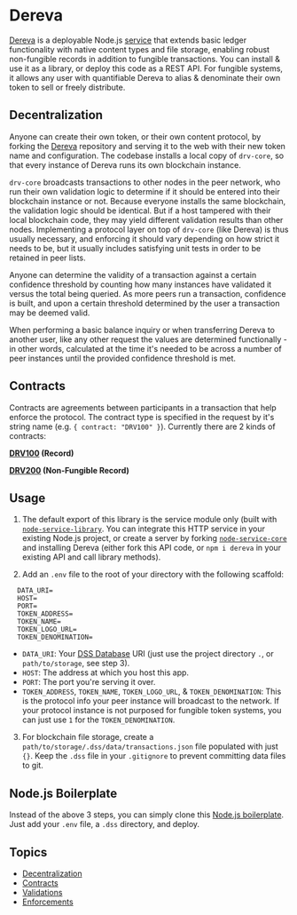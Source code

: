 # Dereva

[Dereva](https://github.com/bennyschmidt/dereva) is a deployable Node.js [service](https://github.com/bennyschmidt/node-service-library) that extends basic ledger functionality with native content types and file storage, enabling robust non-fungible records in addition to fungible transactions. You can install & use it as a library, or deploy this code as a REST API. For fungible systems, it allows any user with quantifiable Dereva to alias & denominate their own token to sell or freely distribute.

## Decentralization

Anyone can create their own token, or their own content protocol, by forking the [Dereva](https://github.com/bennyschmidt/dereva) repository and serving it to the web with their new token name and configuration. The codebase installs a local copy of `drv-core`, so that every instance of Dereva runs its own blockchain instance. 

`drv-core` broadcasts transactions to other nodes in the peer network, who run their own validation logic to determine if it should be entered into their blockchain instance or not. Because everyone installs the same blockchain, the validation logic should be identical. But if a host tampered with their local blockchain code, they may yield different validation results than other nodes. Implementing a protocol layer on top of `drv-core` (like Dereva) is thus usually necessary, and enforcing it should vary depending on how strict it needs to be, but it usually includes satisfying unit tests in order to be retained in peer lists.

Anyone can determine the validity of a transaction against a certain confidence threshold by counting how many instances have validated it versus the total being queried. As more peers run a transaction, confidence is built, and upon a certain threshold determined by the user a transaction may be deemed valid.

When performing a basic balance inquiry or when transferring Dereva to another user, like any other request the values are determined functionally - in other words, calculated at the time it's needed to be across a number of peer instances until the provided confidence threshold is met.

## Contracts

Contracts are agreements between participants in a transaction that help enforce the protocol. The contract type is specified in the request by it's string name (e.g. `{ contract: "DRV100" }`). Currently there are 2 kinds of contracts:

**[DRV100](https://github.com/bennyschmidt/DRV100) (Record)**

**[DRV200](https://github.com/bennyschmidt/DRV200) (Non-Fungible Record)**

## Usage

1. The default export of this library is the service module only (built with [`node-service-library`](https://github.com/bennyschmidt/node-service-library). You can integrate this HTTP service in your existing Node.js project, or create a server by forking [`node-service-core`](https://github.com/bennyschmidt/node-service-core) and installing Dereva (either fork this API code, or `npm i dereva` in your existing API and call library methods).

2. Add an `.env` file to the root of your directory with the following scaffold:


```
  DATA_URI=
  HOST=
  PORT=
  TOKEN_ADDRESS=
  TOKEN_NAME=
  TOKEN_LOGO_URL=
  TOKEN_DENOMINATION=
```

- `DATA_URI`: Your [DSS Database](https://github.com/exactchange/dss) URI (just use the project directory `.`, or `path/to/storage`, see step 3).
- `HOST`: The address at which you host this app.
- `PORT`: The port you're serving it over.
- `TOKEN_ADDRESS`, `TOKEN_NAME`, `TOKEN_LOGO_URL`, & `TOKEN_DENOMINATION`: This is the protocol info your peer instance will broadcast to the network. If your protocol instance is not purposed for fungible token systems, you can just use `1` for the `TOKEN_DENOMINATION`.

3. For blockchain file storage, create a `path/to/storage/.dss/data/transactions.json` file populated with just `{}`. Keep the `.dss` file in your `.gitignore` to prevent committing data files to git.

## Node.js Boilerplate

Instead of the above 3 steps, you can simply clone this [Node.js boilerplate](https://github.com/bennyschmidt/node-dereva-boilerplate). Just add your `.env` file, a `.dss` directory, and deploy.

## Topics

- [Decentralization](https://github.com/bennyschmidt/drv-core/blob/master/README.md#decentralization)
- [Contracts](https://github.com/bennyschmidt/drv-core/blob/master/README.md#contracts)
- [Validations](https://github.com/bennyschmidt/drv-core/blob/master/README.md#validations)
- [Enforcements](https://github.com/bennyschmidt/drv-core/blob/master/README.md#enforcements)
